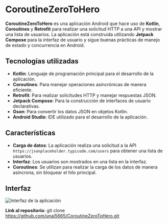 # CoroutineZeroToHero

**CoroutineZeroToHero** es una aplicación Android que hace uso de **Kotlin**, **Coroutines** y **Retrofit** para realizar una solicitud HTTP a una API y mostrar una lista de usuarios. La aplicación está construida utilizando **Jetpack Compose** para la interfaz de usuario y sigue buenas prácticas de manejo de estado y concurrencia en Android.

## Tecnologías utilizadas

- **Kotlin**: Lenguaje de programación principal para el desarrollo de la aplicación.
- **Coroutines**: Para manejar operaciones asincrónicas de manera eficiente.
- **Retrofit**: Para realizar solicitudes HTTP y manejar respuestas JSON.
- **Jetpack Compose**: Para la construcción de interfaces de usuario declarativas.
- **Gson**: Para convertir los datos JSON en objetos Kotlin.
- **Android Studio**: IDE utilizado para el desarrollo de la aplicación.

## Características

- **Carga de datos**: La aplicación realiza una solicitud a la API `https://jsonplaceholder.typicode.com/users` para obtener una lista de usuarios.
- **Interfaz**: Los usuarios son mostrados en una lista en la interfaz.
- **Coroutines**: Se utilizan para realizar la carga de los datos de manera asíncrona, sin bloquear el hilo principal.

## Interfaz
![Interfaz de la aplicación]([images/screenshot.png](https://github.com/unai5665/CoroutinesZeroToHero/blob/master/listausuarios.png))



 **Link al repositorio**:
   git clone https://github.com/unai5665/CoroutineZeroToHero.git
